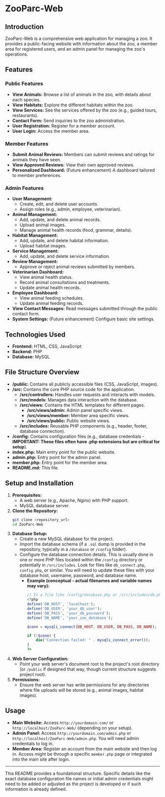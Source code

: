 # ZooParc-Web

## Introduction

ZooParc-Web is a comprehensive web application for managing a zoo. It provides a public-facing website with information about the zoo, a member area for registered users, and an admin panel for managing the zoo's operations.

## Features

### Public Features

*   **View Animals:** Browse a list of animals in the zoo, with details about each species.
*   **View Habitats:** Explore the different habitats within the zoo.
*   **View Services:** See the services offered by the zoo (e.g., guided tours, restaurants).
*   **Contact Form:** Send inquiries to the zoo administration.
*   **User Registration:** Register for a member account.
*   **User Login:** Access the member area.

### Member Features

*   **Submit Animal Reviews:** Members can submit reviews and ratings for animals they have seen.
*   **View Approved Reviews:** View their own approved reviews.
*   **Personalized Dashboard:** (Future enhancement) A dashboard tailored to member preferences.

### Admin Features

*   **User Management:**
    *   Create, edit, and delete user accounts.
    *   Assign roles (e.g., admin, employee, veterinarian).
*   **Animal Management:**
    *   Add, update, and delete animal records.
    *   Upload animal images.
    *   Manage animal health records (food, grammar, details).
*   **Habitat Management:**
    *   Add, update, and delete habitat information.
    *   Upload habitat images.
*   **Service Management:**
    *   Add, update, and delete service information.
*   **Review Management:**
    *   Approve or reject animal reviews submitted by members.
*   **Veterinarian Dashboard:**
    *   View animal health status.
    *   Record animal consultations and treatments.
    *   Update animal health records.
*   **Employee Dashboard:**
    *   View animal feeding schedules.
    *   Update animal feeding records.
*   **View Contact Messages:** Read messages submitted through the public contact form.
*   **System Settings:** (Future enhancement) Configure basic site settings.

## Technologies Used

*   **Frontend:** HTML, CSS, JavaScript
*   **Backend:** PHP
*   **Database:** MySQL

## File Structure Overview

*   **/public:** Contains all publicly accessible files (CSS, JavaScript, images).
*   **/src:** Contains the core PHP source code for the application.
    *   **/src/controllers:** Handles user requests and interacts with models.
    *   **/src/models:** Manages data interaction with the database.
    *   **/src/views:** Contains the HTML templates for different pages.
        *   **/src/views/admin:** Admin panel specific views.
        *   **/src/views/member:** Member area specific views.
        *   **/src/views/public:** Public website views.
    *   **/src/includes:** Reusable PHP components (e.g., header, footer, database connection).
*   **/config:** Contains configuration files (e.g., database credentials - **IMPORTANT: These files often have .php extensions but are critical for setup**).
*   **index.php:** Main entry point for the public website.
*   **admin.php:** Entry point for the admin panel.
*   **member.php:** Entry point for the member area.
*   **README.md:** This file.

## Setup and Installation

1.  **Prerequisites:**
    *   A web server (e.g., Apache, Nginx) with PHP support.
    *   MySQL database server.
2.  **Clone the Repository:**
    ```bash
    git clone <repository_url>
    cd ZooParc-Web
    ```
3.  **Database Setup:**
    *   Create a new MySQL database for the project.
    *   Import the database schema (if a `.sql` dump is provided in the repository, typically in a `/database` or `/config` folder).
    *   Configure the database connection details. This is usually done in one or more PHP files located within the `/config` directory or potentially in `/src/includes`. Look for files like `db_connect.php`, `config.php`, or similar. You will need to update these files with your database host, username, password, and database name.
        *   **Example (conceptual - actual filenames and variable names may vary):**
            ```php
            // In a file like /config/database.php or /src/includes/db.php
            <?php
            define('DB_HOST', 'localhost');
            define('DB_USER', 'your_db_user');
            define('DB_PASS', 'your_db_password');
            define('DB_NAME', 'your_zoo_database');

            $conn = mysqli_connect(DB_HOST, DB_USER, DB_PASS, DB_NAME);

            if (!$conn) {
                die("Connection failed: " . mysqli_connect_error());
            }
            ?>
            ```
4.  **Web Server Configuration:**
    *   Point your web server's document root to the project's root directory (or `/public` if designed that way, though current structure suggests project root).
5.  **Permissions:**
    *   Ensure the web server has write permissions for any directories where file uploads will be stored (e.g., animal images, habitat images).

## Usage

*   **Main Website:** Access `http://yourdomain.com/` or `http://localhost/ZooParc-Web/` (depending on your setup).
*   **Admin Panel:** Access `http://yourdomain.com/admin.php` or `http://localhost/ZooParc-Web/admin.php`. You will need admin credentials to log in.
*   **Member Area:** Register an account from the main website and then log in. Access might be through a specific `member.php` page or integrated into the main site after login.

---

This README provides a foundational structure. Specific details like the exact database configuration file names or initial admin credentials might need to be added or adjusted as the project is developed or if such information is already defined.
